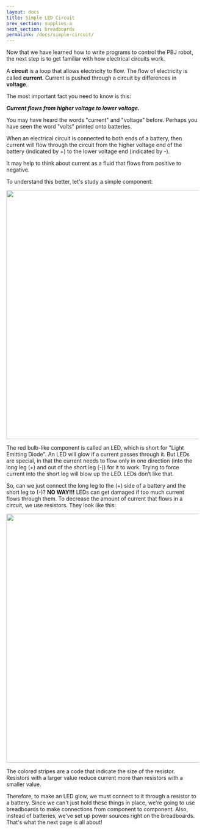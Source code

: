 ```yaml
---
layout: docs
title: Simple LED Circuit
prev_section: supplies-a
next_section: breadboards
permalink: /docs/simple-circuit/
---
```


Now that we have learned how to write programs to control the PBJ robot, the next step is to get familiar with how electrical circuits work. 

A **circuit** is a loop that allows electricity to ﬂow. The ﬂow of electricity is called **current**. Current is pushed through a circuit by differences in **voltage**.

The most important fact you need to know is this:

**_Current flows from higher voltage to lower voltage._**

You may have heard the words "current" and "voltage" before. Perhaps you have seen the word "volts" printed onto batteries.

When an electrical circuit is connected to both ends of a battery,
then current will flow through the circuit from the higher voltage end of the battery (indicated by +) to the lower voltage end (indicated by -). 

It may help to think about current as a fluid that flows from positive to negative. 

To understand this better, let's study a simple component:

<img src="https://learn.adafruit.com/assets/2167" style="width: 650px"/>

The red bulb-like component is called an LED, which is short for
"Light Emitting Diode". An LED will glow if a current passes through
it. But LEDs are special, in that the current needs to flow only in
one direction (into the long leg (+) and out of the short leg (-)) for it to work. Trying to force current into the short leg will blow up the LED. LEDs don’t like that.

So, can we just connect the long leg to the (+) side of a battery and the short leg to (-)? **NO WAY!!!** LEDs can get damaged if too much current flows through them. To decrease the amount of current that flows in a circuit, we use resistors. They look like this:

<img src="https://learn.adafruit.com/system/assets/assets/000/002/160/large1024/learn_arduino_R-270-level.jpg?1396780043" style="width: 650px"/>

The colored stripes are a code that indicate the size of the resistor. Resistors with a larger value reduce current more than resistors with a smaller value. 

Therefore, to make an LED glow, we must connect to it through a resistor to a battery. Since we can't just hold these things in place, we're going to use breadboards to make connections from component to component. Also, instead of batteries, we've set up power sources right on the breadboards. That's what the next page is all about! 


